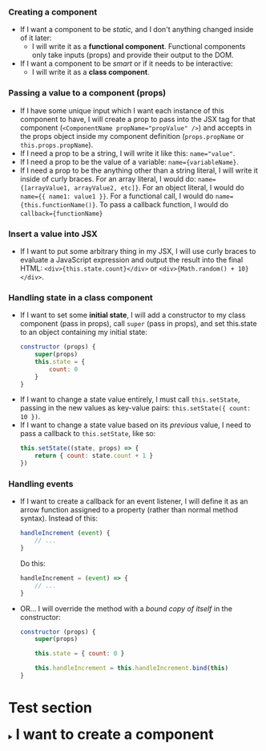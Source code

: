 ### Creating a component
+ If I want a component to be *static,* and I don't anything changed inside of it later:
  - I will write it as a **functional component**. Functional components only take inputs (props) and provide their output to the DOM.
+ If I want a component to be *smart* or if it needs to be interactive:
  - I will write it as a **class component**.

### Passing a value to a component (props)
+ If I have some unique input which I want each instance of this component to have, I will create a prop to pass into the JSX tag for that component (`<ComponentName propName="propValue" />`) and accepts in the props object inside my component definition (`props.propName` or `this.props.propName`).
+ If I need a prop to be a string, I will write it like this: `name="value"`.
+ If I need a prop to be the value of a variable: `name={variableName}`.
+ If I need a prop to be the anything other than a string literal, I will write it inside of curly braces. For an array literal, I would do: `name={[arrayValue1, arrayValue2, etc]}`. For an object literal, I would do `name={{ name1: value1 }}`. For a functional call, I would do `name={this.functionName()}`. To pass a callback function, I would do `callback={functionName}`

### Insert a value into JSX
+ If I want to put some arbitrary thing in my JSX, I will use curly braces to evaluate a JavaScript expression and output the result into the final HTML: `<div>{this.state.count}</div>` or `<div>{Math.random() + 10}</div>`.

### Handling state in a class component
+ If I want to set some **initial state**, I will add a constructor to my class component (pass in props), call `super` (pass in props), and set this.state to an object containing my initial state:
    ```js
    constructor (props) {
        super(props)
        this.state = {
            count: 0
        }
    }
    ```
+ If I want to change a state value entirely, I must call `this.setState`, passing in the new values as key-value pairs: `this.setState({ count: 10 })`.
+ If I want to change a state value based on its *previous* value, I need to pass a callback to `this.setState`, like so:
    ```js
    this.setState((state, props) => {
        return { count: state.count + 1 }
    })
    ```

### Handling events
+ If I want to create a callback for an event listener, I will define it as an arrow function assigned to a property (rather than normal method syntax). Instead of this:
    ```js
    handleIncrement (event) {
        // ...
    }
    ```
    Do this:
    ```js
    handleIncrement = (event) => {
        // ...
    }
    ```
+ OR... I will override the method with a *bound copy of itself* in the constructor:
    ```js
    constructor (props) {
        super(props)

        this.state = { count: 0 }

        this.handleIncrement = this.handleIncrement.bind(this)
    }
    ```

# Test section

<details>
  <summary><h1 style="display: inline;">I want to create a component</h1></summary>
  <h3>If I want a component to be *static,* and I don't anything changed inside of it later:</h3>
  <ul>
    <li>I will write it as a **functional component**. Functional components only take inputs (props) and provide their output to the DOM.</li>
  </ul>
  <h3>If I want a component to be *smart* or if it needs to be interactive:</h3>
  <ul>
    <li>Then write it as a **class component**.</li>
  </ul>
</details>
